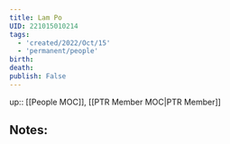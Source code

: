 ```yaml
---
title: Lam Po
UID: 221015010214
tags:
  - 'created/2022/Oct/15'
  - 'permanent/people'
birth:
death:
publish: False
---
```

up:: [[People MOC]], [[PTR Member MOC|PTR Member]]

## Notes:

